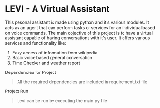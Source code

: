 # LEVI - A Virtual Assistant 

This pesonal assistant is made using python and it's various modules. It acts as an agent that can perform tasks or services for an individual based on voice commands. 
The main objective of this project is to have a virtual assistant capable of having conversations with it's user. 
It offers various services and functionality like:
1. Easy access of information from wikipedia.
2. Basic voice based general conversation
3. Time Checker and weather report

Dependencies for Project
> All the required dependencies are included in requirement.txt file 

Project Run
> Levi can be run by executing the main.py file 

